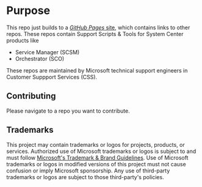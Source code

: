 # Purpose

This repo just builds to a [*GitHub Pages* site](https://microsoft.github.io/CSS-SystemCenter), which contains links to other repos. These repos contain Support Scripts & Tools for System Center products like
- Service Manager (SCSM)
- Orchestrator (SCO)

These repos are maintained by Microsoft technical support engineers in Customer Suppport Services (CSS).

## Contributing

Please navigate to a repo you want to contribute.

## Trademarks

This project may contain trademarks or logos for projects, products, or services. Authorized use of Microsoft 
trademarks or logos is subject to and must follow 
[Microsoft's Trademark & Brand Guidelines](https://www.microsoft.com/en-us/legal/intellectualproperty/trademarks/usage/general).
Use of Microsoft trademarks or logos in modified versions of this project must not cause confusion or imply Microsoft sponsorship.
Any use of third-party trademarks or logos are subject to those third-party's policies.
